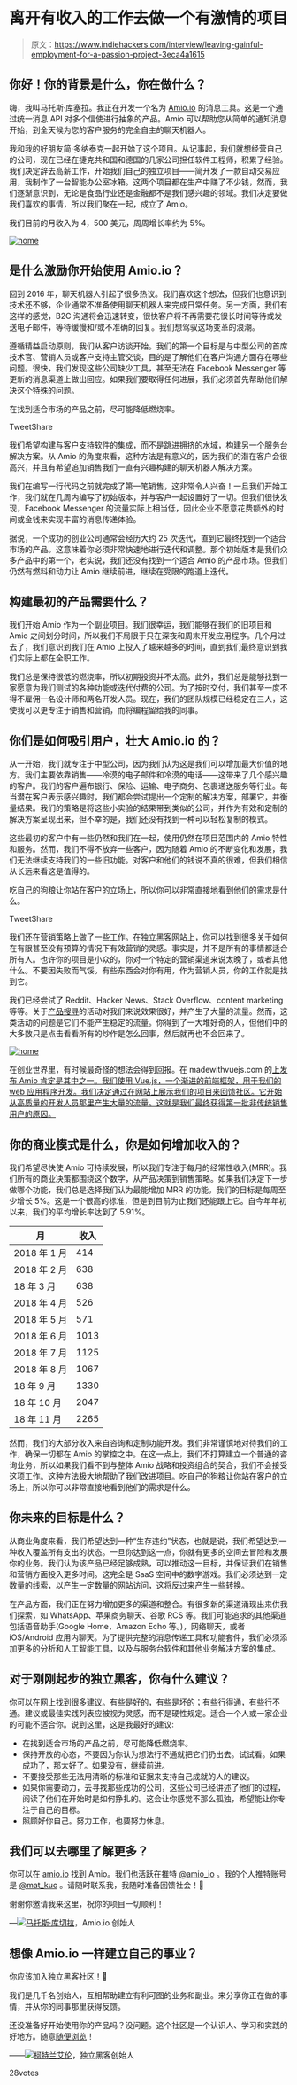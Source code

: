 # 离开有收入的工作去做一个有激情的项目

> 原文：<https://www.indiehackers.com/interview/leaving-gainful-employment-for-a-passion-project-3eca4a1615>

## 你好！你的背景是什么，你在做什么？

嗨，我叫马托斯·库塞拉。我正在开发一个名为 [Amio.io](https://amio.io?ref=indie-hackers-interview) 的消息工具。这是一个通过统一消息 API 对多个信使进行抽象的产品。Amio 可以帮助您从简单的通知消息开始，到全天候为您的客户服务的完全自主的聊天机器人。

我和我的好朋友简·多纳泰克一起开始了这个项目。从记事起，我们就想经营自己的公司，现在已经在捷克共和国和德国的几家公司担任软件工程师，积累了经验。我们决定辞去高薪工作，开始我们自己的独立项目——简开发了一款自动交易应用，我制作了一台智能办公室冰箱。这两个项目都在生产中赚了不少钱，然而，我们逐渐意识到，无论是食品行业还是金融都不是我们感兴趣的领域。我们决定要做我们喜欢的事情，所以我们聚在一起，成立了 Amio。

我们目前的月收入为 4，500 美元，周周增长率约为 5%。

[![home](img/3f4c64021001fd9929c2599fb04dbc20.png)](https://amio.io/) 

## 是什么激励你开始使用 Amio.io？

回到 2016 年，聊天机器人引起了很多热议。我们喜欢这个想法，但我们也意识到技术还不够，企业通常不准备使用聊天机器人来完成日常任务。另一方面，我们有这样的感觉，B2C 沟通将会迅速转变，很快客户将不再需要花很长时间等待或发送电子邮件，等待缓慢和/或不准确的回复。我们想驾驭这场变革的浪潮。

遵循精益启动原则，我们从客户访谈开始。我们的第一个目标是与中型公司的首席技术官、营销人员或客户支持主管交谈，目的是了解他们在客户沟通方面存在哪些问题。很快，我们发现这些公司缺少工具，甚至无法在 Facebook Messenger 等更新的消息渠道上做出回应。如果我们要取得任何进展，我们必须首先帮助他们解决这个特殊的问题。

在找到适合市场的产品之前，尽可能降低燃烧率。

TweetShare

我们希望构建与客户支持软件的集成，而不是跳进拥挤的水域，构建另一个服务台解决方案。从 Amio 的角度来看，这种方法是有意义的，因为我们的潜在客户会很高兴，并且有希望追加销售我们一直有兴趣构建的聊天机器人解决方案。

我们在编写一行代码之前就完成了第一笔销售，这非常令人兴奋！一旦我们开始工作，我们就在几周内编写了初始版本，并与客户一起设置好了一切。但我们很快发现，Facebook Messenger 的流量实际上相当低，因此企业不愿意花费额外的时间或金钱来实现丰富的消息传递体验。

据说，一个成功的创业公司通常会经历大约 25 次迭代，直到它最终找到一个适合市场的产品。这意味着你必须非常快速地进行迭代和调整。那个初始版本是我们众多产品中的第一个，老实说，我们还没有找到一个适合 Amio 的产品市场。但我们仍然有燃料和动力让 Amio 继续前进，继续在受限的跑道上迭代。

## 构建最初的产品需要什么？

我们开始 Amio 作为一个副业项目。我们很幸运，我们能够在我们的旧项目和 Amio 之间划分时间，所以我们不局限于只在深夜和周末开发应用程序。几个月过去了，我们意识到我们在 Amio 上投入了越来越多的时间，直到我们最终意识到我们实际上都在全职工作。

我们总是保持很低的燃烧率，所以初期投资并不太高。此外，我们总是能够找到一家愿意为我们测试的各种功能或迭代付费的公司。为了按时交付，我们甚至一度不得不雇佣一名设计师和两名开发人员。现在，我们的团队规模已经稳定在三人，这使我可以更专注于销售和营销，而将编程留给我的同事。

## 你们是如何吸引用户，壮大 Amio.io 的？

从一开始，我们就专注于中型公司，因为我们认为这是我们可以增加最大价值的地方。我们主要依靠销售——冷漠的电子邮件和冷漠的电话——这带来了几个感兴趣的客户。我们的客户遍布银行、保险、运输、电子商务、包裹递送服务等行业。每当潜在客户表示感兴趣时，我们都会尝试提出一个定制的解决方案，部署它，并衡量结果。我们的策略是将这些小实验的结果带到类似的公司，并作为有效和定制的解决方案呈现出来，但不幸的是，我们还没有找到一种可以轻松复制的模式。

这些最初的客户中有一些仍然和我们在一起，使用仍然在项目范围内的 Amio 特性和服务。然而，我们不得不放弃一些客户，因为随着 Amio 的不断变化和发展，我们无法继续支持我们的一些旧功能。对客户和他们的钱说不真的很难，但我们相信从长远来看这是值得的。

吃自己的狗粮让你站在客户的立场上，所以你可以非常直接地看到他们的需求是什么。

TweetShare

我们还在营销策略上做了一些工作。在独立黑客网站上，你可以找到很多关于如何在有限甚至没有预算的情况下有效营销的灵感。事实是，并不是所有的事情都适合所有人。也许你的项目是小众的，你对一个特定的营销渠道来说太晚了，或者其他什么。不要因失败而气馁。有些东西会对你有用，作为营销人员，你的工作就是找到它。

我们已经尝试了 Reddit、Hacker News、Stack Overflow、content marketing 等等。关于[产品搜寻](https://www.producthunt.com/posts/amio)的活动对我们来说效果很好，并产生了大量的流量。然而，这类活动的问题是它们不能产生稳定的流量。你得到了一大堆好奇的人，但他们中的大多数只是点击看看所有的炒作是怎么回事，然后就再也不会回来了。

[![home](img/eef39eeb2599f135a2219d2663f415ad.png)](https://amio.io/) 

在创业世界里，有时候最奇怪的想法会得到回报。在 madewithvuejs.com 的[上发布 Amio 肯定是其中之一。我们使用 Vue.js，一个渐进的前端框架，用于我们的 web 应用程序开发。我们决定通过在网站上展示我们的项目来回馈社区。它开始从高质量的开发人员那里产生大量的流量。这就是我们最终获得第一批非传统销售用户的原因。](https://madewithvuejs.com/amio)

## 你的商业模式是什么，你是如何增加收入的？

我们希望尽快使 Amio 可持续发展，所以我们专注于每月的经常性收入(MRR)。我们所有的商业决策都围绕这个数字，从产品决策到销售策略。如果我们决定下一步做哪个功能，我们总是选择我们认为最能增加 MRR 的功能。我们的目标是每周至少增长 5%。这是一个很高的标准，但是到目前为止我们还能跟上它。自今年年初以来，我们的平均增长率达到了 5.91%。

| 月 | 收入 |
| --- | --- |
| 2018 年 1 月 | 414 |
| 2018 年 2 月 | 638 |
| 18 年 3 月 | 638 |
| 2018 年 4 月 | 526 |
| 2018 年 5 月 | 571 |
| 2018 年 6 月 | 1013 |
| 2018 年 7 月 | 1125 |
| 2018 年 8 月 | 1067 |
| 18 年 9 月 | 1330 |
| 18 年 10 月 | 2047 |
| 18 年 11 月 | 2265 |

然而，我们的大部分收入来自咨询和定制功能开发。我们非常谨慎地对待我们的工作，确保一切都在 Amio 的掌控之中。在这一点上，我们不打算建立一个普通的咨询业务，所以如果我们看不到与整体 Amio 战略和投资组合的契合，我们不会接受这项工作。这种方法极大地帮助了我们改进项目。吃自己的狗粮让你站在客户的立场上，所以你可以非常直接地看到他们的需求是什么。

## 你未来的目标是什么？

从商业角度来看，我们希望达到一种“生存违约”状态，也就是说，我们希望达到一种收入覆盖所有支出的状态。一旦你达到这一点，你就有更多的空间去冒险和发展你的业务。我们认为该产品已经足够成熟，可以推动这一目标，并保证我们在销售和营销方面投入更多时间。这完全是 SaaS 空间中的数字游戏。我们必须达到一定数量的线索，以产生一定数量的网站访问，这将反过来产生一些转换。

在产品方面，我们正在努力增加更多的渠道和整合。有很多新的渠道涌现出来供我们探索，如 WhatsApp、苹果商务聊天、谷歌 RCS 等。我们可能追求的其他渠道包括语音助手(Google Home，Amazon Echo 等。)，网络聊天，或者 iOS/Android 应用内聊天。为了提供完整的消息传递工具和功能套件，我们必须添加更多的分析和人工智能工具，以及与服务台软件和其他业务解决方案的集成。

## 对于刚刚起步的独立黑客，你有什么建议？

你可以在网上找到很多建议。有些是好的，有些是坏的；有些行得通，有些行不通。建议或最佳实践列表应被视为灵感，而不是硬性规定。适合一个人或一家企业的可能不适合你。说到这里，这是我最好的建议:

*   在找到适合市场的产品之前，尽可能降低燃烧率。
*   保持开放的心态，不要因为你认为想法行不通就把它们扔出去。试试看。如果成功了，那太好了。如果没有，继续前进。
*   不要接受那些无法用清晰的标准和证据来支持自己成就的人的建议。
*   如果你需要动力，去寻找那些成功的公司，这些公司已经讲述了他们的过程，阅读了他们在开始时是如何挣扎的。这会让你感觉不那么孤独，希望能让你专注于自己的目标。
*   照顾好你自己。努力工作，也要努力休息。

## 我们可以去哪里了解更多？

你可以在 [amio.io](https://amio.io?ref=indie-hackers-interview) 找到 Amio。我们也活跃在推特 [@amio_io](https://twitter.com/amio_io) 。我的个人推特账号是 [@mat_kuc](https://twitter.com/mat_kuc) 。请随时联系我，我随时准备回馈社会！🤞

谢谢你邀请我来这里，祝你的项目一切顺利！

—[<picture id="ember5298225" class="user-avatar ember-view user-link__avatar">![](img/82bd3bb4769a3aa1cd13889ee7c0fa91.png)</picture>马托斯·库切拉](/kuceram?id=5a1OFCnFRsYEV0xO0ghtTZMnvil1)，Amio.io 创始人

## 想像 Amio.io 一样建立自己的事业？

你应该加入独立黑客社区！🤗

我们是几千名创始人，互相帮助建立有利可图的业务和副业。来分享你正在做的事情，并从你的同事那里获得反馈。

还没准备好开始使用你的产品吗？没问题。这个社区是一个认识人、学习和实践的好地方。随意[随便浏览](/)！

——[<picture id="ember5298230" class="user-avatar ember-view user-link__avatar">![](img/82bd3bb4769a3aa1cd13889ee7c0fa91.png)</picture>柯特兰艾伦](/csallen?id=ibTLPyjwVebnZjMGKvz6ztarnuV2)，独立黑客创始人

28votes